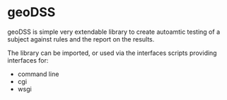 geoDSS
======

geoDSS is simple very extendable library to create autoamtic testing of a subject against rules and the report on the results.

The library can be imported, or used via the interfaces scripts providing interfaces for:

- command line
- cgi
- wsgi